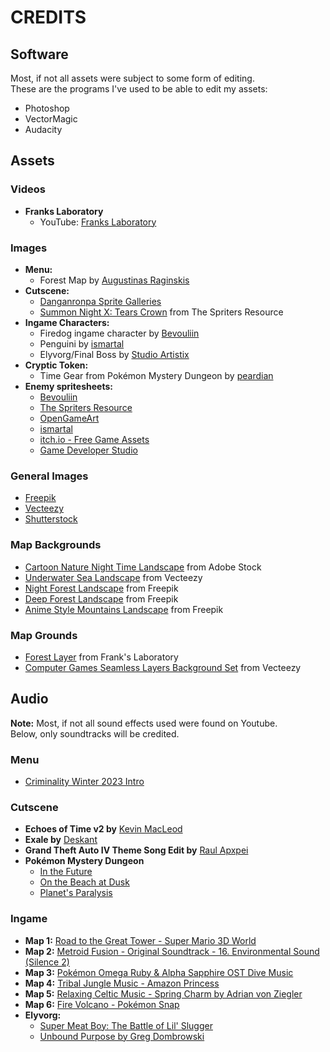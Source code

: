 # CREDITS

## Software
Most, if not all assets were subject to some form of editing. <br>
These are the programs I've used to be able to edit my assets:
- Photoshop
- VectorMagic
- Audacity

## Assets

### Videos
- **Franks Laboratory**
  - YouTube: [Franks Laboratory](https://www.youtube.com/@Frankslaboratory)

### Images
- **Menu:**
  - Forest Map by [Augustinas Raginskis](https://www.deviantart.com/augustinasraginskis/art/Land-of-Lourne-764340483)
- **Cutscene:**
  - [Danganronpa Sprite Galleries](https://danganronpa.fandom.com/wiki/Category:Sprite_Galleries)
  - [Summon Night X: Tears Crown](https://www.spriters-resource.com/ds_dsi/summonnightxtearscrown/sheet/165960/?source=genre) from The Spriters Resource
- **Ingame Characters:**
  - Firedog ingame character by [Bevouliin](https://bevouliin.com/shadow-dog-sprites-with-stickman-style/)
  - Penguini by [ismartal](https://ismartal.itch.io/mercenary-penguin)
  - Elyvorg/Final Boss by [Studio Artistix](https://studioartistix.itch.io/cloaked-platformer)
- **Cryptic Token:**
  - Time Gear from Pokémon Mystery Dungeon by [peardian](https://peardian.tumblr.com/post/156190247418/time-gear)
- **Enemy spritesheets:**
  - [Bevouliin](https://bevouliin.com/)
  - [The Spriters Resource](https://www.spriters-resource.com/)
  - [OpenGameArt](https://opengameart.org/)
  - [ismartal](https://ismartal.itch.io/)
  - [itch.io - Free Game Assets](https://itch.io/game-assets/free/tag-2d)
  - [Game Developer Studio](https://www.gamedeveloperstudio.com/)

### General Images
- [Freepik](https://www.freepik.com/)
- [Vecteezy](https://www.vecteezy.com/)
- [Shutterstock](https://www.shutterstock.com/)

### Map Backgrounds
- [Cartoon Nature Night Time Landscape](https://stock.adobe.com/images/cartoon-nature-night-time-landscape-with-rocks-trees-pond-and-field-under-full-moon-shining-in-starry-sky-mysterious-scenery-background-with-glowworms-on-dark-meadow-at-twilight-vector-illustration/499946562) from Adobe Stock
- [Underwater Sea Landscape](https://www.vecteezy.com/vector-art/14306440-underwater-sea-landscape-with-marine-animals) from Vecteezy
- [Night Forest Landscape](https://www.freepik.com/free-vector/night-forest-landscape-with-river-green-fireflies-glowing-darkness-vector-cartoon-illustration-water-flowing-dark-woodland-moonlight-beams-trees-magic-lights-shimmering-air_67186444.htm#page=2&query=moonlit%20woods&position=3&from_view=keyword&track=ais&uuid=a53a04c1-350f-4a65-b504-60be6de5dce7) from Freepik
- [Deep Forest Landscape](https://www.freepik.com/free-vector/deep-forest-landscape-with-swamp-vector-cartoon-illustration-mysterious-woodland-with-old-trees-mushrooms-green-glade-water-lily-leaves-lake-surrounded-with-reeds-bright-sunlight-beams_61392900.htm) from Freepik
- [Anime Style Mountains Landscape](https://www.freepik.com/free-ai-image/anime-style-mountains-landscape_122781129.htm#query=mountain%20volcano&position=2&from_view=keyword&track=ais&uuid=230b30bf-8025-415d-8586-ab08bd366147) from Freepik

### Map Grounds
- [Forest Layer](https://www.frankslaboratory.co.uk/downloads/97/forest/layer-5.png) from Frank's Laboratory
- [Computer Games Seamless Layers Background Set](https://www.vecteezy.com/vector-art/482920-computer-games-seamless-layers-background-set) from Vecteezy

## Audio

**Note:** Most, if not all sound effects used were found on Youtube. <br>
Below, only soundtracks will be credited.

### Menu
- [Criminality Winter 2023 Intro](https://www.youtube.com/watch?v=RXz5zJiRR-A&t=)
### Cutscene
- **Echoes of Time v2 by** [Kevin MacLeod](https://incompetech.com/music/royalty-free/index.html?isrc=USUAN1300029)
- **Exale by** [Deskant](https://www.youtube.com/watch?v=lj8OJF7rqd8)
- **Grand Theft Auto IV Theme Song Edit by**
    [Raul Apxpei](https://www.youtube.com/watch?v=0bAF189Rf2U)
- **Pokémon Mystery Dungeon**
  - [In the Future](https://www.youtube.com/watch?v=boxhke2611E)
  - [On the Beach at Dusk](https://www.youtube.com/watch?v=_cys21Mq-Os)
  - [Planet's Paralysis](https://www.youtube.com/watch?v=MGDmukO7Bmk)

### Ingame
- **Map 1:** [Road to the Great Tower - Super Mario 3D World](https://www.youtube.com/watch?v=ldo1uoWwr50)
- **Map 2:** [Metroid Fusion - Original Soundtrack - 16. Environmental Sound (Silence 2)](https://www.youtube.com/watch?v=npSat0qe7bQ)
- **Map 3:** [Pokémon Omega Ruby & Alpha Sapphire OST Dive Music](https://youtube.com/watch?v=SuSM_krLYME)
- **Map 4:** [Tribal Jungle Music - Amazon Princess](https://www.youtube.com/watch?v=Uj5H4vJoCOw)
- **Map 5:** [Relaxing Celtic Music - Spring Charm by Adrian von Ziegler](https://www.youtube.com/watch?v=YGkuJlEZy04&t)
- **Map 6:** [Fire Volcano - Pokémon Snap](https://www.youtube.com/watch?v=fNo-c6p7pBw&t)
- **Elyvorg:** 
    - [Super Meat Boy: The Battle of Lil' Slugger](https://www.youtube.com/watch?v=WL-8rU8ltA4)
    - [Unbound Purpose by Greg Dombrowski](https://www.youtube.com/watch?v=Kw1-B9FGYTA)
